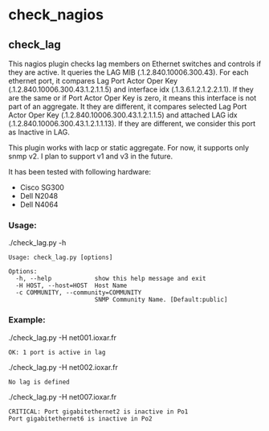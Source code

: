 # check_nagios
## check_lag

This nagios plugin checks lag members on Ethernet switches and controls if they are active.
It queries the LAG MIB (.1.2.840.10006.300.43).
For each ethernet port, it compares Lag Port Actor Oper Key (.1.2.840.10006.300.43.1.2.1.1.5) and interface idx (.1.3.6.1.2.1.2.2.1.1).
If they are the same or if Port Actor Oper Key is zero, it means this interface is not part of an aggregate.
It they are different, it compares selected Lag Port Actor Oper Key (.1.2.840.10006.300.43.1.2.1.1.5) and attached LAG idx (.1.2.840.10006.300.43.1.2.1.1.13).
If they are different, we consider this port as Inactive in LAG.

This plugin works with lacp or static aggregate. For now, it supports only snmp v2. I plan to support v1 and v3 in the future.

It has been tested with following hardware:
- Cisco SG300
- Dell N2048
- Dell N4064

### Usage:

./check_lag.py -h
```
Usage: check_lag.py [options]

Options:
  -h, --help            show this help message and exit
  -H HOST, --host=HOST  Host Name
  -c COMMUNITY, --community=COMMUNITY
                        SNMP Community Name. [Default:public]
```
### Example:

./check_lag.py -H net001.ioxar.fr
```
OK: 1 port is active in lag
```
./check_lag.py -H net002.ioxar.fr
```
No lag is defined
```
./check_lag.py -H net007.ioxar.fr
```
CRITICAL: Port gigabitethernet2 is inactive in Po1
Port gigabitethernet6 is inactive in Po2
```
